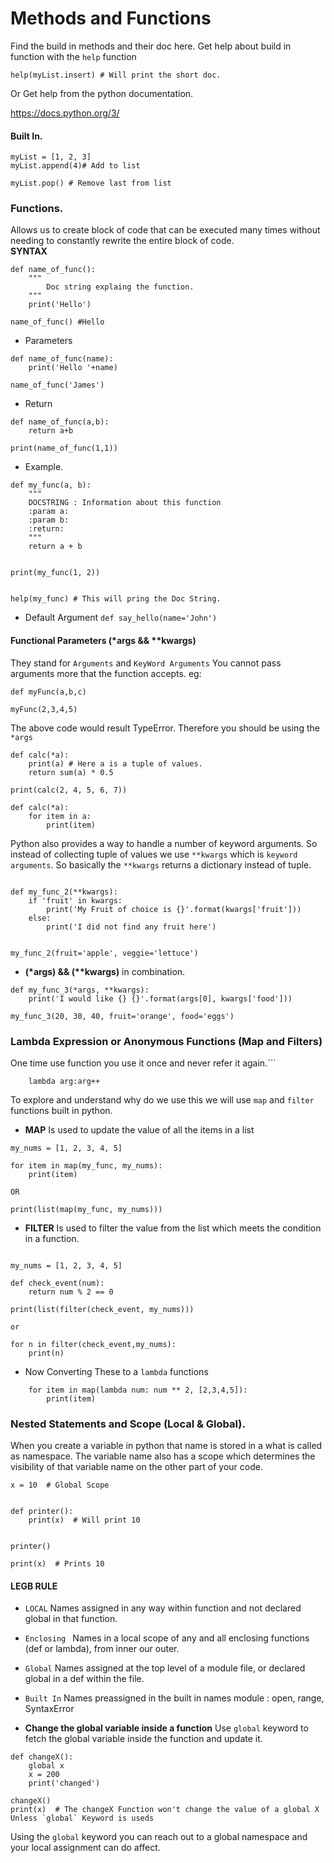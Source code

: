 # Methods and Functions

Find the build in methods and their doc here. 
Get help about build in function with the `help` function
```
help(myList.insert) # Will print the short doc.
```
Or Get help from the python documentation.

<https://docs.python.org/3/>


#### Built In.

```
myList = [1, 2, 3]
myList.append(4)# Add to list

myList.pop() # Remove last from list
```

### Functions.
Allows us to create block of code that can be executed many times
without needing to constantly rewrite the entire block of code.  
**SYNTAX**
```
def name_of_func():
    """
        Doc string explaing the function.   
    """
    print('Hello')
    
name_of_func() #Hello    
```

* Parameters
```
def name_of_func(name):
    print('Hello '+name)
    
name_of_func('James')    
```
* Return
```
def name_of_func(a,b):
    return a+b
    
print(name_of_func(1,1))    
```

* Example.
```
def my_func(a, b):
    """
    DOCSTRING : Information about this function
    :param a:
    :param b:
    :return:
    """
    return a + b


print(my_func(1, 2))


help(my_func) # This will pring the Doc String.
```


* Default Argument `def say_hello(name='John')`

#### Functional Parameters (*args && **kwargs)
They stand for `Arguments` and `KeyWord Arguments` 
You cannot pass arguments more that the function accepts. eg:
```
def myFunc(a,b,c)

myFunc(2,3,4,5)
```
The above code would result TypeError. Therefore you should be using the `*args`

```
def calc(*a):
    print(a) # Here a is a tuple of values.
    return sum(a) * 0.5

print(calc(2, 4, 5, 6, 7))
```


```
def calc(*a):
    for item in a:
        print(item)
```

Python also provides a way to handle a number of keyword arguments. So instead of collecting tuple of values we use `**kwargs` which is `keyword arguments`.
So basically the `**kwargs` returns a dictionary instead of tuple.
```

def my_func_2(**kwargs):
    if 'fruit' in kwargs:
        print('My Fruit of choice is {}'.format(kwargs['fruit']))
    else:
        print('I did not find any fruit here')


my_func_2(fruit='apple', veggie='lettuce')

```

* **(\*args) && (\*\*kwargs)** in combination.
```
def my_func_3(*args, **kwargs):
    print('I would like {} {}'.format(args[0], kwargs['food']))

my_func_3(20, 30, 40, fruit='orange', food='eggs')
```

### Lambda Expression or Anonymous Functions (Map and Filters)
One time use function you use it once and never refer it again.```
```
    lambda arg:arg++
```
To explore and understand why do we use this we will use `map` and `filter` functions built in python.


* **MAP**
Is used to update the value of all the items in a list
```
my_nums = [1, 2, 3, 4, 5]

for item in map(my_func, my_nums):
    print(item)

OR

print(list(map(my_func, my_nums)))
```

* **FILTER**
Is used to filter the value from the list which meets the condition in a function.
```

my_nums = [1, 2, 3, 4, 5]

def check_event(num):
    return num % 2 == 0

print(list(filter(check_event, my_nums)))

or

for n in filter(check_event,my_nums):
    print(n)

```

* Now Converting These to a `lambda` functions
```
    for item in map(lambda num: num ** 2, [2,3,4,5]):
        print(item)
```


### Nested Statements and Scope (Local & Global).
When you create a variable in python that name is stored in a what is called as namespace. The variable name also has a scope which determines the visibility of that variable name on the other part of
your code.

```
x = 10  # Global Scope


def printer():
    print(x)  # Will print 10


printer()

print(x)  # Prints 10

``` 

#### LEGB RULE
* `LOCAL` Names assigned in any way within function and not declared global in that function.
* `Enclosing ` Names in a local scope of any and all enclosing functions (def or lambda), from inner our outer.
* `Global` Names assigned at the top level of a module file, or declared global in a def within the file.
* `Built In` Names preassigned in the built in names module : open, range, SyntaxError

* **Change the global variable inside a function**
Use `global` keyword to fetch the global variable inside the function and update it.
```
def changeX():
    global x
    x = 200
    print('changed')

changeX()
print(x)  # The changeX Function won't change the value of a global X Unless `global` Keyword is useds

```

Using the `global` keyword you can reach out to a global namespace and your local assignment can do affect.
